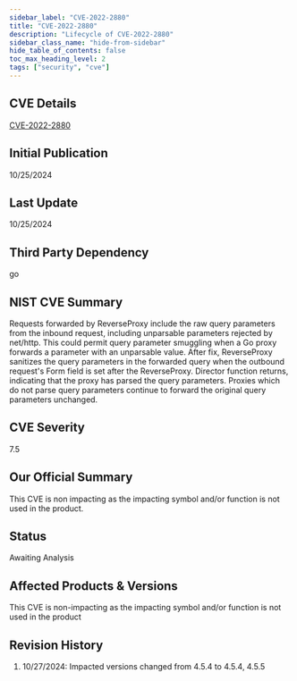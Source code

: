 ```yaml
---
sidebar_label: "CVE-2022-2880"
title: "CVE-2022-2880"
description: "Lifecycle of CVE-2022-2880"
sidebar_class_name: "hide-from-sidebar"
hide_table_of_contents: false
toc_max_heading_level: 2
tags: ["security", "cve"]
---
```


## CVE Details

[CVE-2022-2880](https://nvd.nist.gov/vuln/detail/CVE-2022-2880)

## Initial Publication

10/25/2024

## Last Update

10/25/2024

## Third Party Dependency

go

## NIST CVE Summary

Requests forwarded by ReverseProxy include the raw query parameters from the inbound request, including unparsable
parameters rejected by net/http. This could permit query parameter smuggling when a Go proxy forwards a parameter with
an unparsable value. After fix, ReverseProxy sanitizes the query parameters in the forwarded query when the outbound
request's Form field is set after the ReverseProxy. Director function returns, indicating that the proxy has parsed the
query parameters. Proxies which do not parse query parameters continue to forward the original query parameters
unchanged.

## CVE Severity

7.5

## Our Official Summary

This CVE is non impacting as the impacting symbol and/or function is not used in the product.

## Status

Awaiting Analysis

## Affected Products & Versions

This CVE is non-impacting as the impacting symbol and/or function is not used in the product

## Revision History

1. 10/27/2024: Impacted versions changed from 4.5.4 to 4.5.4, 4.5.5
